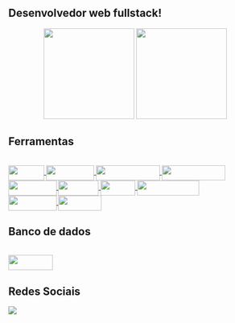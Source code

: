 ## Desenvolvedor web fullstack!

<div align="center">
    <img height="180em" src="https://github-readme-stats.vercel.app/api/top-langs/?username=LeonardoGNascimento&layout=compact&langs_count=7&theme=dracula"/>
     <img height="180em" src="https://github-readme-stats.vercel.app/api?username=LeonardoGNascimento&show_icons=true&theme=dracula&include_all_commits=true&count_private=true"/>
</div>
  
## Ferramentas

<div style="display: inline_block"><br>
  <a href="https://www.php.net/docs.php">
    <img align="center" alt="" height="30" width="70.75" src="https://img.shields.io/badge/PHP-9370DB?style=for-the-badge&logo=php&logoColor=white">
  </a>
  <a href="https://laravel.com/">
    <img align="center" alt="" height="30" width="95.5" src="https://img.shields.io/badge/laravel-ff2d20?style=for-the-badge&logo=laravel&logoColor=white"
  </a>
  <a href="https://developer.mozilla.org/pt-BR/docs/Web/JavaScript">
    <img align="center" alt="" height="30" width="126.5" src="https://img.shields.io/badge/JavaScript-F7DF1E?style=for-the-badge&logo=javascript&logoColor=black">
  </a>
  <a href="https://developer.mozilla.org/pt-BR/docs/Web/JavaScript">
    <img align="center" alt="" height="30" width="126.5" src='https://img.shields.io/badge/typeScript-blue?style=for-the-badge&logo=typescript&logoColor=white'>
  </a>  
  <a href="https://docs.nestjs.com/">
    <img align="center" alt="" height="30" width="95.5" src="https://img.shields.io/badge/nestjs-ff2d20?style=for-the-badge&logo=nestjs&logoColor=white"
  </a>
  <a href="https://developer.mozilla.org/pt-BR/docs/Web/HTML">
    <img align="center" alt="" height="30" width="80" src="https://img.shields.io/badge/HTML-FFA500?style=for-the-badge&logo=html5&logoColor=white">
  </a>
  <a href="https://developer.mozilla.org/pt-BR/docs/Web/CSS">
    <img align="center" alt="" height="30" width="68.75" src="https://img.shields.io/badge/CSS-1E90FF?style=for-the-badge&logo=css3&logoColor=white">
  </a>
  <a href="https://getbootstrap.com/docs/4.1/getting-started/introduction/">
    <img align="center" alt="" height="30" width="123.25" src="https://img.shields.io/badge/bootstrap-9932CC?style=for-the-badge&logo=bootstrap&logoColor=white">
  </a>
  <br />
  <a href="https://api.jquery.com/">
    <img align="center" alt="" height="30" width="95.5" src="https://img.shields.io/badge/Jquery-1E90FF?style=for-the-badge&logo=jquery&logoColor=white">
  </a>
  <a href="https://pt-br.reactjs.org/docs/getting-started.html">
    <img align="center" alt="" height="30" width="85.75" src="https://img.shields.io/badge/React-1E90FF?style=for-the-badge&logo=react&logoColor=white">
  </a>
</div>
  
## Banco de dados
<div style="display: inline_block"><br>
    <img align="center" alt="" height="30" width="88.25" src="https://img.shields.io/badge/mysql-FF8C00?style=for-the-badge&logo=mysql&logoColor=white">
</div>

## Redes Sociais
<div>
  <a href="https://www.linkedin.com/in/leonardo-nascimento-93225717a/" target="_blank">
      <img src="https://img.shields.io/badge/-LinkedIn-%230077B5?style=for-the-badge&logo=linkedin&logoColor=white" target="_blank">
  </a>
</div>
